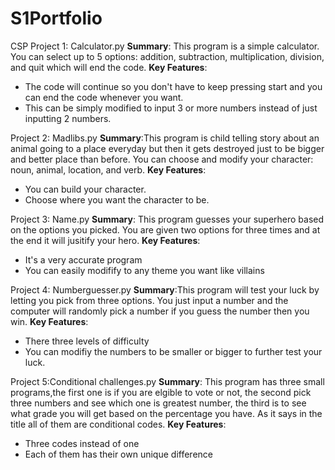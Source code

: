 # S1Portfolio
CSP
Project 1: Calculator.py
**Summary**: This program is a simple calculator. You can select up to 5 options: addition, subtraction, multiplication, division, and quit which will end the code. 
**Key Features**: 
- The code will continue so you don't have to keep pressing start and you can end the code whenever you want.
-  This can be simply modified to input 3 or more numbers instead of just inputting 2 numbers.

Project 2: Madlibs.py 
**Summary**:This program is child telling story about an animal going to a place everyday but then it gets destroyed just to be bigger and better place than before. You can choose and modify your character: noun, animal, location, and verb. 
**Key Features**: 
- You can build your character.
- Choose where you want the character to be.

Project 3: Name.py 
**Summary**: This program guesses your superhero based on the options you picked. You are given two options for three times and at the end it will jusitify your hero.
**Key Features**: 
- It's a very accurate program 
- You can easily modifify to any theme you want like villains

Project 4: Numberguesser.py
**Summary**:This program will test your luck by letting you pick from three options. You just input a number and the computer will randomly pick a number if you guess the number then you win. 
**Key Features**: 
- There three levels of difficulty 
- You can modifiy the numbers to be smaller or bigger to further test your luck. 

Project 5:Conditional challenges.py
**Summary**: This program has three small programs,the first one is if you are elgible to vote or not, the second pick three numbers and see which one is greatest number, the third is to see what grade you will get based on the percentage you have. As it says in the title all of them are conditional codes.
**Key Features**: 
- Three codes instead of one
- Each of them has their own unique difference


